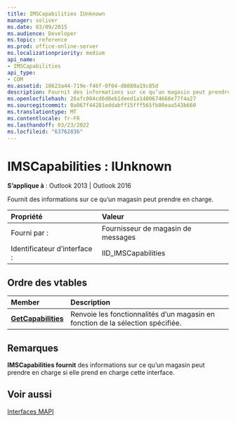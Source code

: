 ```yaml
---
title: IMSCapabilities IUnknown
manager: soliver
ms.date: 03/09/2015
ms.audience: Developer
ms.topic: reference
ms.prod: office-online-server
ms.localizationpriority: medium
api_name:
- IMSCapabilities
api_type:
- COM
ms.assetid: 18623a44-719e-f46f-0f04-d6089a19c85d
description: Fournit des informations sur ce qu’un magasin peut prendre en charge pour Outlook 2013 ou Outlook 2016.
ms.openlocfilehash: 26afc004cd6d8eb1deed1a1480674668e77f4a27
ms.sourcegitcommit: 0a067f44281eddabff15fff565fb80eaa543b660
ms.translationtype: MT
ms.contentlocale: fr-FR
ms.lasthandoff: 03/23/2022
ms.locfileid: "63762836"
---
```

# <a name="imscapabilities--iunknown"></a>IMSCapabilities : IUnknown

  
  
**S’applique à** : Outlook 2013 | Outlook 2016 
  
Fournit des informations sur ce qu’un magasin peut prendre en charge.
  
|Propriété |Valeur |
|:-----|:-----|
|Fourni par :  <br/> |Fournisseur de magasin de messages  <br/> |
|Identificateur d’interface :  <br/> |IID_IMSCapabilities  <br/> |
   
## <a name="vtable-order"></a>Ordre des vtables

|Member |Description |
|:-----|:-----|
|**[GetCapabilities](imscapabilities-getcapabilities.md)** <br/> |Renvoie les fonctionnalités d’un magasin en fonction de la sélection spécifiée. |
   
## <a name="remarks"></a>Remarques

 **IMSCapabilities fournit** des informations sur ce qu’un magasin peut prendre en charge si elle prend en charge cette interface. 
  
## <a name="see-also"></a>Voir aussi



[Interfaces MAPI](mapi-interfaces.md)

